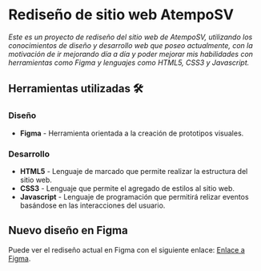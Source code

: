 # Rediseño de sitio web AtempoSV

_Este es un proyecto de rediseño del sitio web de AtempoSV, utilizando los conocimientos de diseño y desarrollo web que poseo actualmente, con la motivación de ir mejorando día a día y poder mejorar mis habilidades con herramientas como Figma y lenguajes como HTML5, CSS3 y Javascript._

## Herramientas utilizadas 🛠️

### Diseño
* **Figma** - Herramienta orientada a la creación de prototipos visuales.
### Desarrollo
* **HTML5** - Lenguaje de marcado que permite realizar la estructura del sitio web.
* **CSS3** - Lenguaje que permite el agregado de estilos al sitio web.
* **Javascript** - Lenguaje de programación que permitirá relizar eventos basándose en las interacciones del usuario.

## Nuevo diseño en Figma

Puede ver el rediseño actual en Figma con el siguiente enlace: [Enlace a Figma](https://www.figma.com/proto/PoBvSOyBXRX1HOLL32QerF/AtempoApp-Redesign?scaling=min-zoom&node-id=0%3A3).
